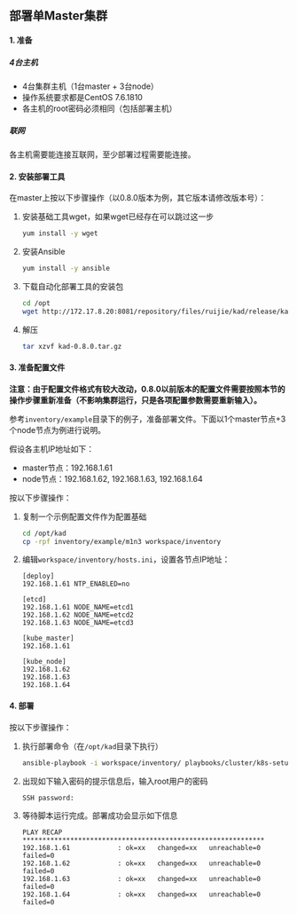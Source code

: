## 部署单Master集群

#### 1. 准备

##### 4台主机
- 4台集群主机（1台master + 3台node）
- 操作系统要求都是CentOS 7.6.1810
- 各主机的root密码必须相同（包括部署主机）

##### 联网

各主机需要能连接互联网，至少部署过程需要能连接。

#### 2. 安装部署工具

在master上按以下步骤操作（以0.8.0版本为例，其它版本请修改版本号）：

1. 安装基础工具wget，如果wget已经存在可以跳过这一步
    ```bash
    yum install -y wget
    ```
1. 安装Ansible
    ```bash
    yum install -y ansible
    ```
1. 下载自动化部署工具的安装包
    ```bash
    cd /opt
    wget http://172.17.8.20:8081/repository/files/ruijie/kad/release/kad-0.8.0.tar.gz
    ```
1. 解压
    ```bash
    tar xzvf kad-0.8.0.tar.gz
    ```

#### 3. 准备配置文件

**注意：由于配置文件格式有较大改动，0.8.0以前版本的配置文件需要按照本节的操作步骤重新准备（不影响集群运行，只是各项配置参数需要重新输入）。**

参考`inventory/example`目录下的例子，准备部署文件。下面以1个master节点+3个node节点为例进行说明。

假设各主机IP地址如下：
- master节点：192.168.1.61
- node节点：192.168.1.62, 192.168.1.63, 192.168.1.64

按以下步骤操作：
1. 复制一个示例配置文件作为配置基础
    ```bash
    cd /opt/kad
    cp -rpf inventory/example/m1n3 workspace/inventory
    ```
1. 编辑`workspace/inventory/hosts.ini`，设置各节点IP地址：
    ```
    [deploy]
    192.168.1.61 NTP_ENABLED=no

    [etcd]
    192.168.1.61 NODE_NAME=etcd1
    192.168.1.62 NODE_NAME=etcd2
    192.168.1.63 NODE_NAME=etcd3

    [kube_master]
    192.168.1.61

    [kube_node]
    192.168.1.62
    192.168.1.63
    192.168.1.64
    ```

#### 4. 部署

按以下步骤操作：

1. 执行部署命令（在`/opt/kad`目录下执行）
    ```bash
    ansible-playbook -i workspace/inventory/ playbooks/cluster/k8s-setup.yml -k
    ```
1. 出现如下输入密码的提示信息后，输入root用户的密码
    ```
    SSH password:
    ```
1. 等待脚本运行完成。部署成功会显示如下信息
    ```
    PLAY RECAP *************************************************************
    192.168.1.61            : ok=xx   changed=xx   unreachable=0    failed=0
    192.168.1.62            : ok=xx   changed=xx   unreachable=0    failed=0
    192.168.1.63            : ok=xx   changed=xx   unreachable=0    failed=0
    192.168.1.64            : ok=xx   changed=xx   unreachable=0    failed=0
    ```
